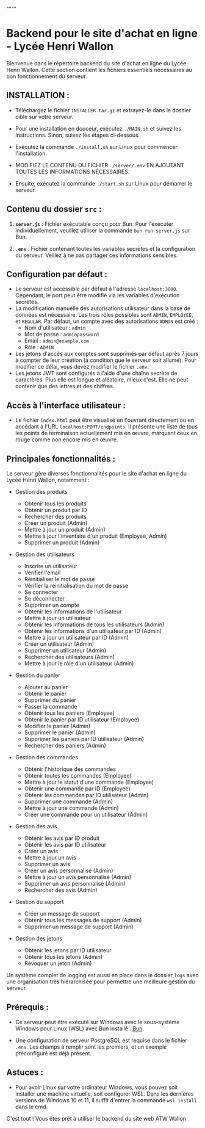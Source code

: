 """"
# Backend pour le site d'achat en ligne - Lycée Henri Wallon

Bienvenue dans le répertoire backend du site d'achat en ligne du Lycée Henri Wallon. Cette section contient les fichiers essentiels nécessaires au bon fonctionnement du serveur.

## INSTALLATION :
- Téléchargez le fichier `INSTALLER.tar.gz` et extrayez-le dans le dossier cible sur votre serveur.

- Pour une installation en douceur, exécutez `./MAIN.sh` et suivez les instructions. Sinon, suivez les étapes ci-dessous.

- Exécutez la commande `./install.sh` sur Linux pour commencer l'installation.

- MODIFIEZ LE CONTENU DU FICHIER `./server/.env` EN AJOUTANT TOUTES LES INFORMATIONS NÉCESSAIRES.

- Ensuite, exécutez la commande `./start.sh` sur Linux pour démarrer le serveur.

## Contenu du dossier `src` :

1. **`server.js`** : Fichier exécutable conçu pour Bun. Pour l'exécuter individuellement, veuillez utiliser la commande `bun run server.js` sur Bun.

3. **`.env`** : Fichier contenant toutes les variables secrètes et la configuration du serveur. Veillez à ne pas partager ces informations sensibles.

## Configuration par défaut :

- Le serveur est accessible par défaut à l'adresse `localhost:3000`. Cependant, le port peut être modifié via les variables d'exécution secrètes.
- La modification manuelle des autorisations utilisateur dans la base de données est nécessaire. Les trois rôles possibles sont `ADMIN`, `EMPLOYEE`, et `REGULAR`. Par défaut, un compte avec des autorisations `ADMIN` est créé :
    - Nom d'utilisateur : `admin`
    - Mot de passe : `adminpassword`
    - Email : `admin@example.com`
    - Rôle : `ADMIN`
- Les jetons d'accès aux comptes sont supprimés par défaut après 7 jours à compter de leur création (à condition que le serveur soit allumé). Pour modifier ce délai, vous devez modifier le fichier `.env`.
- Les jetons JWT sont configurés à l'aide d'une chaîne secrète de caractères. Plus elle est longue et aléatoire, mieux c'est. Elle ne peut contenir que des lettres et des chiffres.

## Accès à l'interface utilisateur :

- Le fichier `index.html` peut être visualisé en l'ouvrant directement ou en accédant à l'URL `localhost:PORT/endpoints`. Il présente une liste de tous les points de terminaison actuellement mis en œuvre, marquant ceux en rouge comme non encore mis en œuvre.

## Principales fonctionnalités :

Le serveur gère diverses fonctionnalités pour le site d'achat en ligne du Lycée Henri Wallon, notamment :

- Gestion des produits
  - Obtenir tous les produits
  - Obtenir un produit par ID
  - Rechercher des produits
  - Créer un produit (Admin)
  - Mettre à jour un produit (Admin)
  - Mettre à jour l'inventaire d'un produit (Employee, Admin)
  - Supprimer un produit (Admin)

- Gestion des utilisateurs
  - Inscrire un utilisateur
  - Vérifier l'email
  - Réinitialiser le mot de passe
  - Vérifier la réinitialisation du mot de passe
  - Se connecter
  - Se déconnecter
  - Supprimer un compte
  - Obtenir les informations de l'utilisateur
  - Mettre à jour un utilisateur
  - Obtenir les informations de tous les utilisateurs (Admin)
  - Obtenir les informations d'un utilisateur par ID (Admin)
  - Mettre à jour un utilisateur par ID (Admin)
  - Créer un utilisateur (Admin)
  - Supprimer un utilisateur (Admin)
  - Rechercher des utilisateurs (Admin)
  - Mettre à jour le rôle d'un utilisateur (Admin)

- Gestion du panier
  - Ajouter au panier
  - Obtenir le panier
  - Supprimer du panier
  - Passer la commande
  - Obtenir tous les paniers (Employee)
  - Obtenir le panier par ID utilisateur (Employee)
  - Modifier le panier (Admin)
  - Supprimer le panier (Admin)
  - Supprimer les paniers par ID utilisateur (Admin)
  - Rechercher des paniers (Admin)

- Gestion des commandes
  - Obtenir l'historique des commandes
  - Obtenir toutes les commandes (Employee)
  - Mettre à jour le statut d'une commande (Employee)
  - Obtenir une commande par ID (Employee)
  - Obtenir les commandes par ID utilisateur (Admin)
  - Supprimer une commande (Admin)
  - Mettre à jour une commande (Admin)
  - Créer une commande pour un utilisateur (Admin)

- Gestion des avis
  - Obtenir les avis par ID produit
  - Obtenir les avis par ID utilisateur
  - Créer un avis
  - Mettre à jour un avis
  - Supprimer un avis
  - Créer un avis personnalisé (Admin)
  - Mettre à jour un avis personnalisé (Admin)
  - Supprimer un avis personnalisé (Admin)
  - Rechercher des avis (Admin)

- Gestion du support
  - Créer un message de support
  - Obtenir tous les messages de support (Admin)
  - Supprimer un message de support (Admin)

- Gestion des jetons
  - Obtenir les jetons par ID utilisateur
  - Obtenir tous les jetons (Admin)
  - Révoquer un jeton (Admin)

Un système complet de logging est aussi en place dans le dossier `logs` avec une organisation très hiérarchisée pour permettre une meilleure gestion du serveur.

## Prérequis :

- Ce serveur peut être exécuté sur Windows avec le sous-système Windows pour Linux (WSL) avec Bun installé : [Bun](https://bun.sh/).

- Une configuration de serveur PostgreSQL est requise dans le fichier `.env`. Les champs à remplir sont les premiers, et un exemple préconfiguré est déjà présent.

## Astuces :
- Pour avoir Linux sur votre ordinateur Windows, vous pouvez soit installer une machine virtuelle, soit configurer WSL. Dans les dernières versions de Windows 10 et 11, il suffit d'entrer la commande `wsl install` dans le cmd.

C'est tout ! Vous êtes prêt à utiliser le backend du site web ATW Wallon